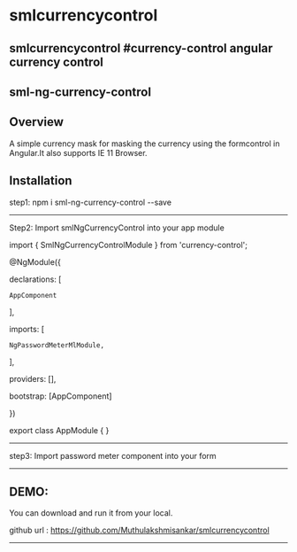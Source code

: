 # smlcurrencycontrol
smlcurrencycontrol
#currency-control
angular currency control
--------------------------------
sml-ng-currency-control
--------------------------------
Overview
--------
A simple currency mask for masking the currency using the formcontrol in Angular.It also supports IE 11 Browser.

Installation
------------
step1: npm i sml-ng-currency-control --save
_____________________________________________________
Step2: Import smlNgCurrencyControl into your app module

import { SmlNgCurrencyControlModule } from 'currency-control';

@NgModule({

  declarations: [
  
    AppComponent
    
  ],
  
  imports: [
  
    NgPasswordMeterMlModule,
   
  ],
  
  providers: [],
  
  bootstrap: [AppComponent]
  
})

export class AppModule { }

_____________________________________________________
step3: Import password meter component into your form

<sml-ng-currency-control></sml-ng-currency-control>
______________________________________________________

DEMO:
---------
You can download and run it from your local.

github url : https://github.com/Muthulakshmisankar/smlcurrencycontrol

_______________________________________________________________________________________
